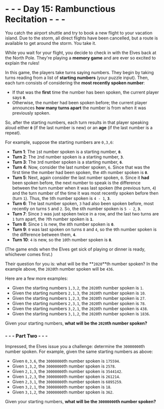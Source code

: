 # - - - Day 15: Rambunctious Recitation - - -

You catch the airport shuttle and try to book a new flight to your vacation island. Due to the storm, all direct flights have been cancelled, but a route is available to get around the storm. You take it.

While you wait for your flight, you decide to check in with the Elves back at the North Pole. They're playing a **memory game** and are ever so excited to explain the rules!

In this game, the players take turns saying numbers. They begin by taking turns reading from a list of **starting numbers** (your puzzle input). Then, each turn consists of considering the **most recently spoken number**:

* If that was the **first** time the number has been spoken, the current player says **``0``**.
* Otherwise, the number had been spoken before; the current player announces **how many turns apart** the number is from when it was previously spoken.

So, after the starting numbers, each turn results in that player speaking aloud either **``0``** (if the last number is new) or an **age** (if the last number is a repeat).

For example, suppose the starting numbers are ``0,3,6``:

* **Turn 1**: The ``1``st number spoken is a starting number, **``0``**.
* **Turn 2**: The ``2``nd number spoken is a starting number, **``3``**.
* **Turn 3**: The ``3``rd number spoken is a starting number, **``6``**.
* **Turn 4**: Now, consider the last number spoken, ``6``. Since that was the first time the number had been spoken, the ``4``th number spoken is **``0``**.
* **Turn 5**: Next, again consider the last number spoken, ``0``. Since it **had** been spoken before, the next number to speak is the difference between the turn number when it was last spoken (the previous turn, ``4``) and the turn number of the time it was most recently spoken before then (turn ``1``). Thus, the ``5``th number spoken is ``4 - 1``, **``3``**.
* **Turn 6**: The last number spoken, ``3`` had also been spoken before, most recently on turns ``5`` and ``2``. So, the ``6``th number spoken is ``5 - 2``, **``3``**.
* **Turn 7**: Since ``3`` was just spoken twice in a row, and the last two turns are ``1`` turn apart, the ``7``th number spoken is **``1``**.
* **Turn 8**: Since ``1`` is new, the ``8``th number spoken is **``0``**.
* **Turn 9**: ``0`` was last spoken on turns ``8`` and ``4``, so the ``9``th number spoken is the difference between them, **``4``**.
* **Turn 10**: ``4`` is new, so the ``10``th number spoken is **``0``**.

(The game ends when the Elves get sick of playing or dinner is ready, whichever comes first.)

Their question for you is: what will be the **``2020``**th number spoken? In the example above, the ``2020``th number spoken will be ``436``.

Here are a few more examples:

* Given the starting numbers ``1,3,2``, the ``2020``th number spoken is ``1``.
* Given the starting numbers ``2,1,3``, the ``2020``th number spoken is ``10``.
* Given the starting numbers ``1,2,3``, the ``2020``th number spoken is ``27``.
* Given the starting numbers ``2,3,1``, the ``2020``th number spoken is ``78``.
* Given the starting numbers ``3,2,1``, the ``2020``th number spoken is ``438``.
* Given the starting numbers ``3,1,2``, the ``2020``th number spoken is ``1836``.

Given your starting numbers, **what will be the ``2020``th number spoken?**


### - - - Part Two - - -

Impressed, the Elves issue you a challenge: determine the ``30000000``th number spoken. For example, given the same starting numbers as above:

* Given ``0,3,6``, the ``30000000``th number spoken is ``175594``.
* Given ``1,3,2``, the ``30000000``th number spoken is ``2578``.
* Given ``2,1,3``, the ``30000000``th number spoken is ``3544142``.
* Given ``1,2,3``, the ``30000000``th number spoken is ``261214``.
* Given ``2,3,1``, the ``30000000``th number spoken is ``6895259``.
* Given ``3,2,1``, the ``30000000``th number spoken is ``18``.
* Given ``3,1,2``, the ``30000000``th number spoken is ``362``.

Given your starting numbers, **what will be the ``30000000``th number spoken?**
